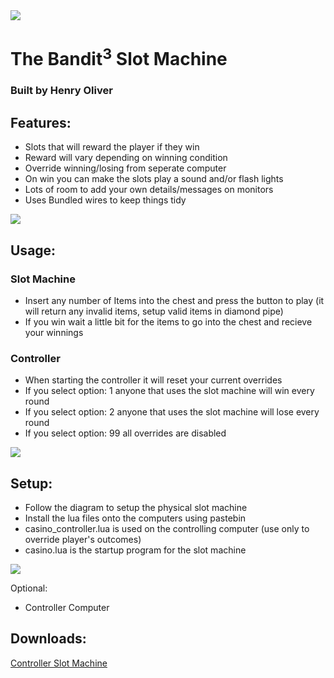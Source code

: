 <img src="https://media.giphy.com/media/wa8tnwMScQzSs6kLtT/giphy.gif">

# The Bandit<sup>3</sup> Slot Machine
### Built by Henry Oliver

## Features:

- Slots that will reward the player if they win
- Reward will vary depending on winning condition
- Override winning/losing from seperate computer
- On win you can make the slots play a sound and/or flash lights
- Lots of room to add your own details/messages on monitors
- Uses Bundled wires to keep things tidy

<img src="https://media.giphy.com/media/4HiblF79TQOCsGmqOy/giphy.gif">

## Usage:
### Slot Machine
- Insert any number of Items into the chest and press the button to play (it will return any invalid items, setup valid items in diamond pipe)
- If you win wait a little bit for the items to go into the chest and recieve your winnings

### Controller
- When starting the controller it will reset your current overrides
- If you select option: 1 anyone that uses the slot machine will win every round
- If you select option: 2 anyone that uses the slot machine will lose every round
- If you select option: 99 all overrides are disabled

<img src="https://media.giphy.com/media/Aij7OfDh0qpJjLiOay/giphy.gif">

## Setup:

- Follow the diagram to setup the physical slot machine
- Install the lua files onto the computers using pastebin
- casino_controller.lua is used on the controlling computer (use only to override player's outcomes)
- casino.lua is the startup program for the slot machine

<img src="https://media.giphy.com/media/vcqgkHwtob1jw7ICPM/giphy.gif">

Optional:
- Controller Computer

## Downloads:

<a href="https://pastebin.com/raw/FsnL0Fpi"> Controller </a>
<a href="https://pastebin.com/raw/t13jpbgx"> Slot Machine </a>
